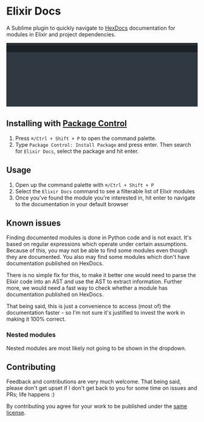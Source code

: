 # Elixir Docs

A Sublime plugin to quickly navigate to [HexDocs](https://hexdocs.pm) documentation for modules in Elixir and project dependencies.

![Demo](demo.gif)

## Installing with [Package Control](https://packagecontrol.io/installation)

1. Press `⌘/Ctrl + Shift + P` to open the command palette.
2. Type `Package Control: Install Package` and press enter. Then search for `Elixir Docs`, select the package and hit enter.

## Usage

1. Open up the command palette with `⌘/Ctrl + Shift + P`
2. Select the `Elixir Docs` command to see a filterable list of Elixir modules
3. Once you've found the module you're interested in, hit enter to navigate to the documentation in your default browser

## Known issues

Finding documented modules is done in Python code and is not exact. It's based on regular expressions which operate under certain assumptions.
Because of this, you may not be able to find some modules even though they are documented. You also may find some modules which don't have documentation published on HexDocs.

There is no simple fix for this, to make it better one would need to parse the Elixir code into an AST and use the AST to extract information. Further more, we would need a fast way to check whether a module has documentation published on HexDocs.

That being said, this is just a convenience to access (most of) the documentation faster - so I'm not sure it's justified to invest the work in making it 100% correct.

### Nested modules

Nested modules are most likely not going to be shown in the dropdown.

## Contributing

Feedback and contributions are very much welcome. That being said, please don't get upset if I don't get back to you for some time on issues and PRs; life happens :)

By contributing you agree for your work to be published under the [same license](LICENSE).
